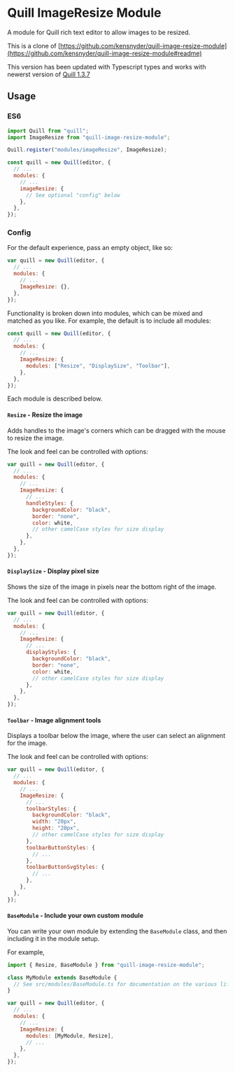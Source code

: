 # Quill ImageResize Module

A module for Quill rich text editor to allow images to be resized.

This is a clone of [https://github.com/kensnyder/quill-image-resize-module](https://github.com/kensnyder/quill-image-resize-module#readme)

This version has been updated with Typescript types and works with newerst version of [Quill 1.3.7](https://github.com/quilljs/quill)

## Usage

### ES6

```javascript
import Quill from "quill";
import ImageResize from "quill-image-resize-module";

Quill.register("modules/imageResize", ImageResize);

const quill = new Quill(editor, {
  // ...
  modules: {
    // ...
    imageResize: {
      // See optional "config" below
    },
  },
});
```

### Config

For the default experience, pass an empty object, like so:

```javascript
var quill = new Quill(editor, {
  // ...
  modules: {
    // ...
    ImageResize: {},
  },
});
```

Functionality is broken down into modules, which can be mixed and matched as you like. For example,
the default is to include all modules:

```javascript
const quill = new Quill(editor, {
  // ...
  modules: {
    // ...
    ImageResize: {
      modules: ["Resize", "DisplaySize", "Toolbar"],
    },
  },
});
```

Each module is described below.

#### `Resize` - Resize the image

Adds handles to the image's corners which can be dragged with the mouse to resize the image.

The look and feel can be controlled with options:

```javascript
var quill = new Quill(editor, {
  // ...
  modules: {
    // ...
    ImageResize: {
      // ...
      handleStyles: {
        backgroundColor: "black",
        border: "none",
        color: white,
        // other camelCase styles for size display
      },
    },
  },
});
```

#### `DisplaySize` - Display pixel size

Shows the size of the image in pixels near the bottom right of the image.

The look and feel can be controlled with options:

```javascript
var quill = new Quill(editor, {
  // ...
  modules: {
    // ...
    ImageResize: {
      // ...
      displayStyles: {
        backgroundColor: "black",
        border: "none",
        color: white,
        // other camelCase styles for size display
      },
    },
  },
});
```

#### `Toolbar` - Image alignment tools

Displays a toolbar below the image, where the user can select an alignment for the image.

The look and feel can be controlled with options:

```javascript
var quill = new Quill(editor, {
  // ...
  modules: {
    // ...
    ImageResize: {
      // ...
      toolbarStyles: {
        backgroundColor: "black",
        width: "20px",
        height: "20px",
        // other camelCase styles for size display
      },
      toolbarButtonStyles: {
        // ...
      },
      toolbarButtonSvgStyles: {
        // ...
      },
    },
  },
});
```

#### `BaseModule` - Include your own custom module

You can write your own module by extending the `BaseModule` class, and then including it in
the module setup.

For example,

```javascript
import { Resize, BaseModule } from "quill-image-resize-module";

class MyModule extends BaseModule {
  // See src/modules/BaseModule.ts for documentation on the various lifecycle callbacks
}

var quill = new Quill(editor, {
  // ...
  modules: {
    // ...
    ImageResize: {
      modules: [MyModule, Resize],
      // ...
    },
  },
});
```
